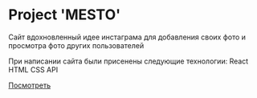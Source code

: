 # Project 'MESTO'

Сайт вдохновленный идее инстаграма для добавления своих фото и просмотра фото других пользователей 

При написании сайта были присенены следующие технологии:
React 
HTML
CSS
API

[Посмотреть](https://rexsatanas.github.io/react-mesto-auth/)

